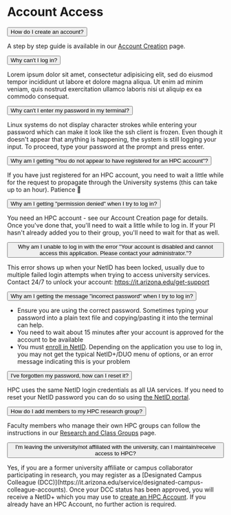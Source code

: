 # Account Access

<link rel="stylesheet" href="../../../overrides/animated_dropdown.css">
<link rel="stylesheet" href="../../../overrides/spacing.css">

<html>


<button class="collapsible">How do I create an account?</button>
<div class="content">
  <p>A step by step guide is available in our <a href="../../../registration_and_access/account_creation/">Account Creation</a> page. </p>
</div>


<button class="collapsible">Why can't I log in?</button>
<div class="content">
  <p>Lorem ipsum dolor sit amet, consectetur adipisicing elit, sed do eiusmod tempor incididunt ut labore et dolore magna aliqua. Ut enim ad minim veniam, quis nostrud exercitation ullamco laboris nisi ut aliquip ex ea commodo consequat.</p>
</div>

<button class="collapsible">Why can't I enter my password in my terminal?</button>
<div class="content">
  <p>Linux systems do not display character strokes while entering your password which can make it look like the ssh client is frozen. Even though it doesn't appear that anything is happening, the system is still logging your input. To proceed, type your password at the prompt and press enter.</p>
</div>

<button class="collapsible">Why am I getting "You do not appear to have registered for an HPC account"?</button>
<div class="content">
  <p>If you have just registered for an HPC account, you need to wait a little while for the request to propagate through the University systems (this can take up to an hour).  Patience &#128578; </p>
</div>

<button class="collapsible">Why am I getting "permission denied" when I try to log in?</button>
<div class="content">
  <p>You need an HPC account - see our Account Creation page for details.  Once you've done that, you'll need to wait a little while to log in. If your PI hasn't already added you to their group, you'll need to wait for that as well.</p>
</div>

<button class="collapsible">Why am I unable to log in with the error "Your account is disabled and cannot access this application. Please contact your administrator."?</button>
<div class="content">
  <p>This error shows up when your NetID has been locked, usually due to multiple failed login attempts when trying to access university services. Contact 24/7 to unlock your account: <a href="https://it.arizona.edu/get-support">https://it.arizona.edu/get-support</a></p>
</div>

<button class="collapsible">Why am I getting the message "incorrect password" when I try to log in?</button>
<div class="content">
  <p>
      <ul>
          <li>Ensure you are using the correct password. Sometimes typing your password into a plain text file and copying/pasting it into the terminal can help.</li>
          <li>You need to wait about 15 minutes after your account is approved for the account to be available</li>
          <li>You must <a href="https://public.confluence.arizona.edu/display/UAHPC/System+Access">enroll in NetID</a>. Depending on the application you use to log in, you may not get the typical NetID+/DUO menu of options, or an error message indicating this is your problem</li>
      </ul>
  </p>
</div>

<button class="collapsible">I've forgotten my password, how can I reset it?</button>
<div class="content">
  <p>HPC uses the same NetID login credentials as all UA services. If you need to reset your NetID password you can do so using <a href="https://netid-portal.iam.arizona.edu/">the NetID portal</a>.</p>
</div>

<button class="collapsible">How do I add members to my HPC research group?</button>
<div class="content">
  <p>Faculty members who manage their own HPC groups can follow the instructions in our <a href="../../../registration_and_access/group_management/">Research and Class Groups</a> page.</p>
</div>

<button class="collapsible">I'm leaving the university/not affiliated with the university, can I maintain/receive access to HPC?</button>
<div class="content">
  <p>Yes, if you are a former university affiliate or campus collaborator participating in research, you may register as a [Designated Campus Colleague (DCC)](https://it.arizona.edu/service/designated-campus-colleague-accounts). Once your DCC status has been approved, you will receive a NetID+ which you may use to <a href="../../../registration_and_access/account_creation/">create an HPC Account</a>. If you already have an HPC Account, no further action is required.</p>
</div>

<div class="vertical-space"></div>
<script src="../../../overrides/animated_dropdown.js"></script>
</html>